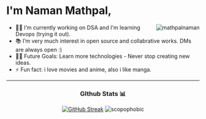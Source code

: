 # I'm Naman Mathpal, 
<img align="right" src="https://komarev.com/ghpvc/?username=mathpalnman&label=Profile%20views&color=0e75b6&style=flat" alt="mathpalnaman" /> 

- 👨‍💻 I’m currently working on DSA and I'm learning Devops (trying it out).
- 📚 I’m very much interest in open source and collabrative works.  DMs are always open :)
- 💪🏼 Future Goals: Learn more technologies - Never stop creating new ideas.
- ⚡ Fun fact: i love movies and anime, also i like manga.




<div align="center">

---
### GIthub Stats 📊

[![GitHub Streak](https://github-readme-streak-stats.herokuapp.com?user=mathpalnaman&theme=github-dark&hide_border=true)](https://git.io/streak-stats)
![scopophobic](https://github-readme-stats.vercel.app/api?username=mathpalnaman&show_icons=true&title_color=fff&icon_color=79ff97&text_color=9f9f9f&bg_color=0D1117&hide_border=true&custom_title=Scopophobic's_GitHub_Stats)

</div>

